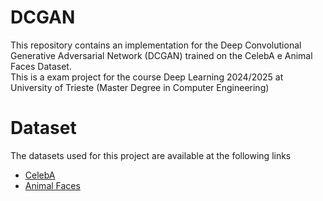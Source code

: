 # DCGAN

This repository contains an implementation for the Deep Convolutional Generative Adversarial Network (DCGAN) trained on the CelebA e Animal Faces Dataset.\
This is a exam project for the course Deep Learning 2024/2025 at University of Trieste (Master Degree in Computer Engineering)

# Dataset

The datasets used for this project are available at the following links

- [CelebA](https://mmlab.ie.cuhk.edu.hk/projects/CelebA.html)
- [Animal Faces](https://www.kaggle.com/datasets/andrewmvd/animal-faces)
